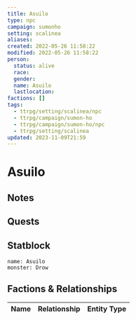 ```yaml
---
title: Asuilo
type: npc
campaign: sumonho
setting: scalinea
aliases: 
created: 2022-05-26 11:58:22
modified: 2022-05-26 11:58:22
person:
  status: alive
  race: 
  gender: 
  name: Asuilo
  lastlocation: 
factions: []
tags:
  - ttrpg/setting/scalinea/npc
  - ttrpg/campaign/sumon-ho
  - ttrpg/campaign/sumon-ho/npc
  - ttrpg/setting/scalinea
updated: 2023-11-09T21:59
---
```


# Asuilo

## Notes


## Quests


## Statblock

```statblock
name: Asuilo
monster: Drow
```


## Factions & Relationships
| Name | Relationship | Entity Type |
| ---- |:------------:| ----------- |
